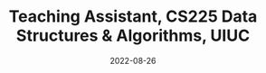 ---
layout: teaching
date: 2022-08-26

title: "Teaching Assistant, CS225 Data Structures & Algorithms, UIUC"
semester: Fall 2022
link: https://courses.grainger.illinois.edu/cs225/fa2022/staff/
---